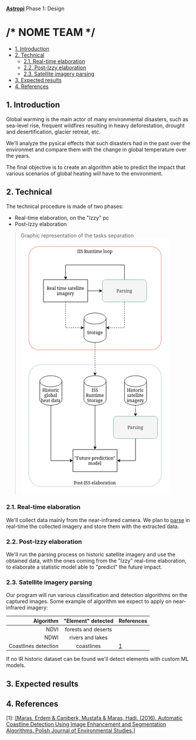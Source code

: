 [**Astropi**](https://astro-pi.org/) Phase 1: Design

<!-- omit in toc -->
# /* NOME TEAM */  

- [1. Introduction](#1-introduction)
- [2. Technical](#2-technical)
  - [2.1. Real-time elaboration](#21-real-time-elaboration)
  - [2.2. Post-Izzy elaboration](#22-post-izzy-elaboration)
  - [2.3. Satellite imagery parsing](#23-satellite-imagery-parsing)
- [3. Expected results](#3-expected-results)
- [4. References](#4-references)

## 1. Introduction
Global warming is the main actor of many environmental disasters, such as sea-level rise, frequent wildfires resulting in heavy deforestation, drought and desertification, glacier retreat, etc.

We'll analyze the pysical effects that such disasters had in the past over the environmet and compare them with the change in global temperature over the years.

The final objective is to create an algorithm able to predict the impact that various scenarios of global heating will have to the environment.
 
## 2. Technical
The technical procedure is made of two phases: 
- Real-time elaboration, on the "Izzy" pc
- Post-Izzy elaboration

> Graphic representation of the tasks separation<br>
![](./img/tasks_separation.png)


### 2.1. Real-time elaboration
We'll collect data mainly from the near-infrared camera. We plan to [parse](#23-satellite-imagery-parsing) in real-time the collected imagery and store them with the extracted data.

### 2.2. Post-Izzy elaboration
We'll run the parsing process on historic satellite imagery and use the obtained data, with the ones coming from the "Izzy" real-time elaboration, to elaborate a statistic model able to "predict" the future impact.

### 2.3. Satellite imagery parsing
Our program will run various classification and detection algorithms on the captured images.
Some example of algorithm we expect to apply on near-infrared imagery:

|            Algorithm | "Element" detected  | References |
| -------------------: | :-----------------: | ---------- |
|                 NDVI | forests and deserts |
|                 NDWI |  rivers and lakes   |
| Coastlines detection |     coastlines      | [1](#r1)   |

If no IR historic dataset can be found we'll detect elements with custom ML models.

## 3. Expected results

## 4. References
<p id="r1">[1]: <a href="https://www.researchgate.net/publication/308125872_Automatic_Coastline_Detection_Using_Image_Enhancement_and_Segmentation_Algorithms" target="_blank">[Maras, Erdem & Caniberk, Mustafa & Maras, Hadi. (2016). Automatic Coastline Detection Using Image Enhancement and Segmentation Algorithms. Polish Journal of Environmental Studies.]</a></p>